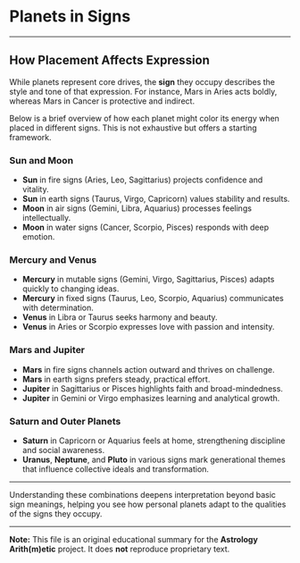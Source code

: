 # Planets in Signs

---

## How Placement Affects Expression

While planets represent core drives, the **sign** they occupy describes the style and tone of that expression. For instance, Mars in Aries acts boldly, whereas Mars in Cancer is protective and indirect.

Below is a brief overview of how each planet might color its energy when placed in different signs. This is not exhaustive but offers a starting framework.

### Sun and Moon

- **Sun** in fire signs (Aries, Leo, Sagittarius) projects confidence and vitality.
- **Sun** in earth signs (Taurus, Virgo, Capricorn) values stability and results.
- **Moon** in air signs (Gemini, Libra, Aquarius) processes feelings intellectually.
- **Moon** in water signs (Cancer, Scorpio, Pisces) responds with deep emotion.

### Mercury and Venus

- **Mercury** in mutable signs (Gemini, Virgo, Sagittarius, Pisces) adapts quickly to changing ideas.
- **Mercury** in fixed signs (Taurus, Leo, Scorpio, Aquarius) communicates with determination.
- **Venus** in Libra or Taurus seeks harmony and beauty.
- **Venus** in Aries or Scorpio expresses love with passion and intensity.

### Mars and Jupiter

- **Mars** in fire signs channels action outward and thrives on challenge.
- **Mars** in earth signs prefers steady, practical effort.
- **Jupiter** in Sagittarius or Pisces highlights faith and broad-mindedness.
- **Jupiter** in Gemini or Virgo emphasizes learning and analytical growth.

### Saturn and Outer Planets

- **Saturn** in Capricorn or Aquarius feels at home, strengthening discipline and social awareness.
- **Uranus**, **Neptune**, and **Pluto** in various signs mark generational themes that influence collective ideals and transformation.

---

Understanding these combinations deepens interpretation beyond basic sign meanings, helping you see how personal planets adapt to the qualities of the signs they occupy.

---

**Note:**
This file is an original educational summary for the **Astrology Arith(m)etic** project. It does **not** reproduce proprietary text.
